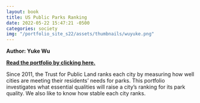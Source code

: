 ```yaml
---
layout: book
title: US Public Parks Ranking
date: 2022-05-22 15:47:21 -0500
categories: society
img: "/portfolio_site_s22/assets/thumbnails/wuyuke.png"
---
```


<b>Author: Yuke Wu</b>

<b><a href="https://data-viz.it.wisc.edu/content/0438586b-7ea4-49ae-a4ce-493604cb4e4c">Read the portfolio by clicking here.</a></b>

Since 2011, the Trust for Public Land ranks each city by measuring
how well cities are meeting  their residents’ needs for parks. This portfolio
investigates what essential qualities will raise a  city’s ranking for its park
quality. We also like to know how stable each city ranks.

[jekyll-docs]: https://jekyllrb.com/docs/home
[jekyll-gh]:   https://github.com/jekyll/jekyll
[jekyll-talk]: https://talk.jekyllrb.com/
